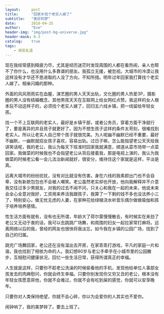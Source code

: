 ```yaml
---
layout:     post
title:      "回家乡找个老实人嫁了"
subtitle:   "美好的梦"
date:       2018-04-25
author:     "Eve"
header-img: "img/post-bg-universe.jpg"
header-mask: 0.3
catalog:    true
tags:
    - 胡言乱语
---
```


现在我经常感到精疲力尽，尤其是经历迷茫时发现周围的人都在看热闹，亲人也帮不了你什么，也没用什么多靠谱的朋友。我孤立无援，被忽视。大城市的冷漠让我这样没有才华还不思进取的人没了方向，不知所措。明年过年回家我打算找个老实人嫁了。相亲闪婚的那种。


外面的风风雨雨实在血腥，演艺圈的男人天天出轨，文化圈的男人热爱3P，摄影圈的男人没有结婚概念，其他男孩天天在互联网上给女网红点赞。我这样的女人根本玩不动这样子的，必须找个老实人嫁了，回归五六线乡镇，把一线留给年轻女孩。

找一个不上互联网的老实人，最好是乡镇干部，或者公务员，穿着方面干净就行了，要是离异的并且孩子就更好了。因为不想生孩子这样的条件太苛刻，很难找到老实人。所以让老实人自己带个孩子就很完美。为人呢幽不幽默已经不重要，最好不幽默，一幽默就招女孩子喜欢，容易出轨。过日子嘛，怎么能指望老公天天给我讲笑话呢，我的老公，我认为每天下班准时回家我就满意，顺道从菜市场带一点菜回家。我做菜的时候我也不会指望老公从背后搂着我，那是电视上演的，我认为我做菜的时候老公看一会儿法治新闻就好，很安分，维持住这个家就是这样，平淡是真。

远离大城市的纷纷扰扰，没有对比就没有伤害。身在六线的我素颜出门也不会自卑，没有新款包包也不会被人嘲笑。老公虽然老实却也开放，他向我解释并不介意我交往过多少男朋友，对我的过去不闻不问，只关心和我在一起的未来，他说未来会全心全意对我好，工资用来养活我跟孩子，我算了一下剩的钱不多也没法养小三了，特别安心，做无忧无虑的人妻，在家种花给绿植浇水听音乐偶尔做做瑜伽和孩子培养培养感情。

性生活方面有就有，没有也无所谓，年龄大了荷尔蒙慢慢散去，有时候实在来劲了老公又无动于衷的话，我可以去跳跳广场舞，和周围的妇女一起拉家常打麻将。远离网络以后的我，曾经的网友也很快将我淡忘，如今我在乡镇的公园广场，找到了自己的归属。

跳完广场舞回家，老公还在没有溜出去开房，在家乖乖打游戏，平凡的家庭一片和谐，我也找到了相依为命的人。我幻想80岁与老公手牵手在小城市里的公园散步，互相慰问健康状况，回忆一些生活日常，获得所谓真正的幸福。

人生就是这样，只要你不趁老公洗澡的时候偷看他的手机，发现他给单位人事部女孩发去的肉麻慰问，你就会终生幸福。只要你别发现你又穷又丑的老公，根本没有年轻女孩愿意屌他，你就不会难过，你就不会有吃到屎的感觉，你就可以安享晚年。

只要你对人类保持绝望，你就不会心碎，你以为会爱你的人其实也不爱你。

闹钟响了，我的美梦碎了。要去上班了。
